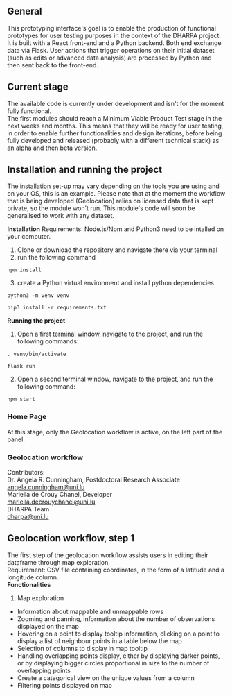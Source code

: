 ## General
This prototyping interface's goal is to enable the production of functional prototypes for user testing purposes in the context of the DHARPA project.
It is built with a React front-end and a Python backend. Both end exchange data via Flask. User actions that trigger operations on their initial dataset (such as edits or advanced data analysis) are processed by Python and then sent back to the front-end.

## Current stage
The available code is currently under development and isn't for the moment fully functional.<br/>
The first modules should reach a Minimum Viable Product Test stage in the next weeks and months. This means that they will be ready for user testing, in order to enable further functionalities and design iterations, before being fully developed and released (probably with a different technical stack) as an alpha and then beta version.

## Installation and running the project
The installation set-up may vary depending on the tools you are using and on your OS, this is an example. 
Please note that at the moment the workflow that is being developed (Geolocation) relies on licensed data that is kept private, so the module won't run. This module's code will soon be generalised to work with any dataset.

**Installation**
Requirements: Node.js/Npm and Python3 need to be intalled on your computer.
1. Clone or download the repository and navigate there via your terminal
2. run the following command
```
npm install
```
3. create a Python virtual environment and install python dependencies
```
python3 -m venv venv
```
 ```
 pip3 install -r requirements.txt 
 ```

**Running the project**
1. Open a first terminal window, navigate to the project, and run the following commands:
```
. venv/bin/activate
```
 ```
 flask run
 ```
 2. Open a second terminal window, navigate to the project, and run the following command:
 ```
 npm start
 ```


### Home Page
At this stage, only the Geolocation workflow is active, on the left part of the panel.

### Geolocation workflow
Contributors:<br/>
Dr. Angela R. Cunningham, Postdoctoral Research Associate<br/>
angela.cunningham@uni.lu<br/>
Mariella de Crouy Chanel, Developer<br/>
mariella.decrouychanel@uni.lu<br/>
DHARPA Team<br/>
dharpa@uni.lu

## Geolocation workflow, step 1 ##
The first step of the geolocation workflow assists users in editing their dataframe through map exploration.<br/>
Requirement: CSV file containing coordinates, in the form of a latitude and a longitude column.<br>
**Functionalities**
1. Map exploration
- Information about mappable and unmappable rows
- Zooming and panning, information about the number of observations displayed on the map
- Hovering on a point to display tooltip information, clicking on a point to display a list of neighbour points in a table below the map
- Selection of columns to display in map tooltip
- Handling overlapping points display, either by displaying darker points, or by displaying bigger circles proportional in size to the number of overlapping points
- Create a categorical view on the unique values from a column
- Filtering points displayed on map





